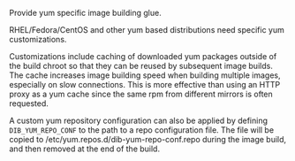 Provide yum specific image building glue.

RHEL/Fedora/CentOS and other yum based distributions need specific yum
customizations.

Customizations include caching of downloaded yum packages outside of the build
chroot so that they can be reused by subsequent image builds.  The cache
increases image building speed when building multiple images, especially on
slow connections.  This is more effective than using an HTTP proxy as a yum
cache since the same rpm from different mirrors is often requested.

A custom yum repository configuration can also be applied by defining
`DIB_YUM_REPO_CONF` to the path to a repo configuration file. The file will
be copied to /etc/yum.repos.d/dib-yum-repo-conf.repo during the image build,
and then removed at the end of the build.

